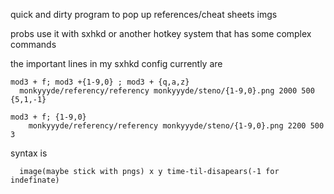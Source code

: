 quick and dirty program to pop up references/cheat sheets imgs

probs use it with sxhkd or another hotkey system that has some complex commands

the important lines in my sxhkd config currently are 
```
mod3 + f; mod3 +{1-9,0} ; mod3 + {q,a,z}
  monkyyyde/referency/referency monkyyyde/steno/{1-9,0}.png 2000 500 {5,1,-1}

mod3 + f; {1-9,0} 
  	monkyyyde/referency/referency monkyyyde/steno/{1-9,0}.png 2200 500 3
```

syntax is 
```
  image(maybe stick with pngs) x y time-til-disapears(-1 for indefinate)
```